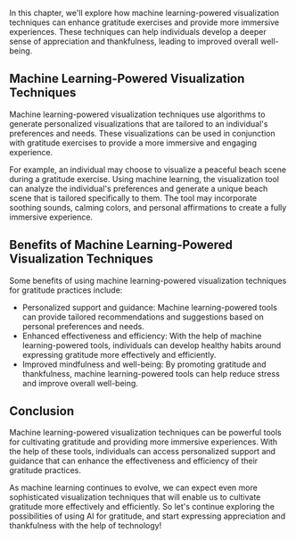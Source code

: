 
In this chapter, we'll explore how machine learning-powered visualization techniques can enhance gratitude exercises and provide more immersive experiences. These techniques can help individuals develop a deeper sense of appreciation and thankfulness, leading to improved overall well-being.

Machine Learning-Powered Visualization Techniques
-------------------------------------------------

Machine learning-powered visualization techniques use algorithms to generate personalized visualizations that are tailored to an individual's preferences and needs. These visualizations can be used in conjunction with gratitude exercises to provide a more immersive and engaging experience.

For example, an individual may choose to visualize a peaceful beach scene during a gratitude exercise. Using machine learning, the visualization tool can analyze the individual's preferences and generate a unique beach scene that is tailored specifically to them. The tool may incorporate soothing sounds, calming colors, and personal affirmations to create a fully immersive experience.

Benefits of Machine Learning-Powered Visualization Techniques
-------------------------------------------------------------

Some benefits of using machine learning-powered visualization techniques for gratitude practices include:

* Personalized support and guidance: Machine learning-powered tools can provide tailored recommendations and suggestions based on personal preferences and needs.
* Enhanced effectiveness and efficiency: With the help of machine learning-powered tools, individuals can develop healthy habits around expressing gratitude more effectively and efficiently.
* Improved mindfulness and well-being: By promoting gratitude and thankfulness, machine learning-powered tools can help reduce stress and improve overall well-being.

Conclusion
----------

Machine learning-powered visualization techniques can be powerful tools for cultivating gratitude and providing more immersive experiences. With the help of these tools, individuals can access personalized support and guidance that can enhance the effectiveness and efficiency of their gratitude practices.

As machine learning continues to evolve, we can expect even more sophisticated visualization techniques that will enable us to cultivate gratitude more effectively and efficiently. So let's continue exploring the possibilities of using AI for gratitude, and start expressing appreciation and thankfulness with the help of technology!
